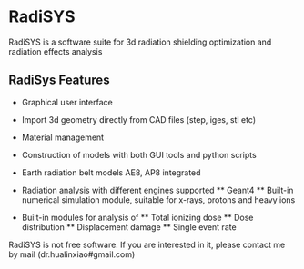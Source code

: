 # RadiSYS
RadiSYS is a software suite for 3d radiation shielding optimization and radiation effects analysis 


## RadiSys Features  

* Graphical user interface
* Import 3d geometry directly  from CAD files (step, iges, stl etc)
* Material management 
* Construction of models with both GUI tools and python scripts 
* Earth radiation belt models AE8, AP8 integrated
* Radiation analysis with different engines supported
** Geant4
** Built-in numerical simulation module, suitable for x-rays, protons and heavy ions

* Built-in modules for analysis of 
** Total ionizing dose
** Dose distribution 
** Displacement damage
** Single event rate

<div class="alert-info">
 RadiSYS is not free software. If you are interested in it, please contact me by mail (dr.hualinxiao#gmail.com)
 </div>
